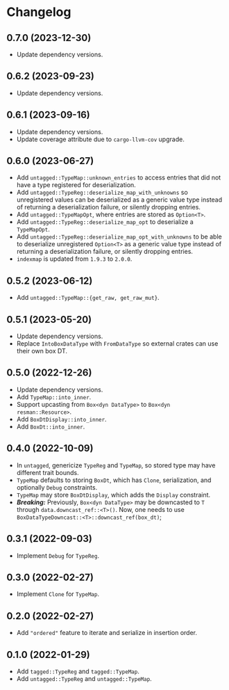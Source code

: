 # Changelog

## 0.7.0 (2023-12-30)

* Update dependency versions.


## 0.6.2 (2023-09-23)

* Update dependency versions.


## 0.6.1 (2023-09-16)

* Update dependency versions.
* Update coverage attribute due to `cargo-llvm-cov` upgrade.


## 0.6.0 (2023-06-27)

* Add `untagged::TypeMap::unknown_entries` to access entries that did not have a type registered for deserialization.
* Add `untagged::TypeReg::deserialize_map_with_unknowns` so unregistered values can be deserialized as a generic value type instead of returning a deserialization failure, or silently dropping entries.
* Add `untagged::TypeMapOpt`, where entries are stored as `Option<T>`.
* Add `untagged::TypeReg::deserialize_map_opt` to deserialize a `TypeMapOpt`.
* Add `untagged::TypeReg::deserialize_map_opt_with_unknowns` to be able to deserialize unregistered `Option<T>` as a generic value type instead of returning a deserialization failure, or silently dropping entries.
* `indexmap` is updated from `1.9.3` to `2.0.0`.


## 0.5.2 (2023-06-12)

* Add `untagged::TypeMap::{get_raw, get_raw_mut}`.


## 0.5.1 (2023-05-20)

* Update dependency versions.
* Replace `IntoBoxDataType` with `FromDataType` so external crates can use their own box DT.


## 0.5.0 (2022-12-26)

* Update dependency versions.
* Add `TypeMap::into_inner`.
* Support upcasting from `Box<dyn DataType>` to `Box<dyn resman::Resource>`.
* Add `BoxDtDisplay::into_inner`.
* Add `BoxDt::into_inner`.


## 0.4.0 (2022-10-09)

* In `untagged`, genericize `TypeReg` and `TypeMap`, so stored type may have different trait bounds.
* `TypeMap` defaults to storing `BoxDt`, which has `Clone`, serialization, and optionally `Debug` constraints.
* `TypeMap` may store `BoxDtDisplay`, which adds the `Display` constraint.
* ***Breaking:*** Previously, `Box<dyn DataType>` may be downcasted to `T` through `data.downcast_ref::<T>()`. Now, one needs to use `BoxDataTypeDowncast::<T>::downcast_ref(box_dt)`;


## 0.3.1 (2022-09-03)

* Implement `Debug` for `TypeReg`.


## 0.3.0 (2022-02-27)

* Implement `Clone` for `TypeMap`.


## 0.2.0 (2022-02-27)

* Add `"ordered"` feature to iterate and serialize in insertion order.


## 0.1.0 (2022-01-29)

* Add `tagged::TypeReg` and `tagged::TypeMap`.
* Add `untagged::TypeReg` and `untagged::TypeMap`.
